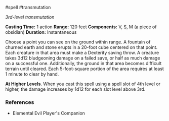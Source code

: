  #spell #transmutation 

*3rd-level transmutation*

**Casting Time:** 1 action
**Range:** 120 feet
**Components:** V, S, M (a piece of obsidian)
**Duration:** Instantaneous

Choose a point you can see on the ground within range. A fountain of churned earth and stone erupts in a 20-foot cube centered on that point. Each creature in that area must make a Dexterity saving throw. A creature takes 3d12 bludgeoning damage on a failed save, or half as much damage on a successful one. Additionally, the ground in that area becomes difficult terrain until cleared. Each 5-foot-square portion of the area requires at least 1 minute to clear by hand.

**At Higher Levels**. When you cast this spell using a spell slot of 4th level or higher, the damage increases by 1d12 for each slot level above 3rd.

### References

* Elemental Evil Player's Companion